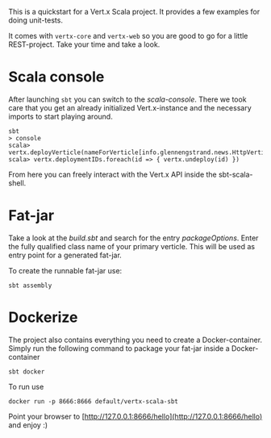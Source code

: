 This is a quickstart for a Vert.x Scala project. It provides a few examples for doing 
unit-tests.

It comes with `vertx-core` and `vertx-web` so you are good to go for a little REST-project.
Take your time and take a look.

# Scala console

After launching `sbt` you can switch to the _scala-console_. There we took care that you
get an already initialized Vert.x-instance and the necessary imports to start playing around.

```
sbt
> console
scala> vertx.deployVerticle(nameForVerticle[info.glennengstrand.news.HttpVerticle])
scala> vertx.deploymentIDs.foreach(id => { vertx.undeploy(id) })
```

From here you can freely interact with the Vert.x API inside the sbt-scala-shell.


# Fat-jar

Take a look at the _build.sbt_ and search for the entry _packageOptions_. Enter the fully qualified class name 
of your primary verticle. This will be used as entry point for a generated fat-jar.

To create the runnable fat-jar use:
```
sbt assembly
```


# Dockerize

The project also contains everything you need to create a Docker-container. Simply run the following command to package your fat-jar inside a Docker-container

```
sbt docker
```

To run use

```
docker run -p 8666:8666 default/vertx-scala-sbt
```

Point your browser to [http://127.0.0.1:8666/hello](http://127.0.0.1:8666/hello) and enjoy :)
